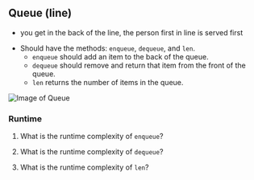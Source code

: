 ## Queue (line)

- you get in the back of the line, the person first in line is served first

* Should have the methods: `enqueue`, `dequeue`, and `len`.
   * `enqueue` should add an item to the back of the queue.
   * `dequeue` should remove and return that item from the front of the queue.
   * `len` returns the number of items in the queue.
 
![Image of Queue](https://upload.wikimedia.org/wikipedia/commons/thumb/5/52/Data_Queue.svg/600px-Data_Queue.svg.png)

### Runtime

1. What is the runtime complexity of `enqueue`?

2. What is the runtime complexity of `dequeue`?

3. What is the runtime complexity of `len`?